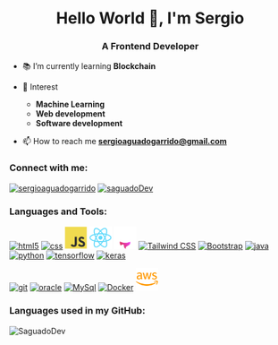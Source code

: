 <h1 align="center">Hello World 👋, I'm Sergio</h1>
<h3 align="center">A Frontend Developer</h3>

- 📚 I’m currently learning **Blockchain**

- 🧐 Interest
  - **Machine Learning**
  - **Web development**
  - **Software development**

- 📫 How to reach me **sergioaguadogarrido@gmail.com**

<h3 align="left">Connect with me:</h3>
<p align="left">
  <a href="https://www.linkedin.com/in/sergioaguadogarrido/" target="blank"><img align="center" src="https://www.vectorlogo.zone/logos/linkedin/linkedin-icon.svg" alt="sergioaguadogarrido" height="40" width="40" /></a>
  <a href="https://twitter.com/saguadoDev" target="blank"><img align="center" src="https://raw.githubusercontent.com/rahuldkjain/github-profile-readme-generator/master/src/images/icons/Social/twitter.svg" alt="saguadoDev" height="40" width="40" /></a>
  
  <h3 align="left">Languages and Tools:</h3>
  
  <p align="left">
    <a href="https://www.w3.org/" target="_blank" rel="noreferrer"><img src="https://www.vectorlogo.zone/logos/w3_html5/w3_html5-icon.svg" alt="html5" width="40" height="40"/></a>
    <a href="https://www.w3.org/" target="_blank" rel="noreferrer"><img src="https://www.vectorlogo.zone/logos/w3_css/w3_css-icon.svg" alt="css" width="40" height="40"/></a>
    <a href="https://developer.mozilla.org/en-US/docs/Web/JavaScript" target="_blank" rel="noreferrer"> <img src="https://raw.githubusercontent.com/devicons/devicon/master/icons/javascript/javascript-original.svg" alt="javascript" width="40" height="40"/></a>
    <a href="https://reactjs.org/" target="_blank" rel="noreferrer"><img src="https://raw.githubusercontent.com/devicons/devicon/master/icons/react/react-original.svg" alt="React" width="40" height="40"/></a>
    <a href="https://astro.build/" target="_blank" rel="noreferrer"><img src="https://raw.githubusercontent.com/bestofjs/bestofjs/012e0b1acb66024b07c16516d2bb8908127626ed/apps/bestofjs-nextjs/public/logos/astro.dark.svg" alt="Astro" width="40" height="40"/></a>
    <a href="https://tailwindcss.com/" target="_blank" rel="noreferrer"><img src="https://www.vectorlogo.zone/logos/tailwindcss/tailwindcss-icon.svg" alt="Tailwind CSS" width="40" height="40"/></a>
    <a href="https://getbootstrap.com/" target="_blank" rel="noreferrer"><img src="https://upload.vectorlogo.zone/logos/getbootstrap/images/987f8f6c-263a-47b1-a85d-853cfca215d9.svg" alt="Bootstrap" width="40" height="40"/></a>
    <a href="https://www.java.com/" target="_blank" rel="noreferrer"><img src="https://www.vectorlogo.zone/logos/java/java-icon.svg" alt="java" width="40" height="40"/></a>
    <a href="https://www.python.org/" target="_blank" rel="noreferrer"><img src="https://www.vectorlogo.zone/logos/python/python-icon.svg" alt="python" width="40" height="40"/></a>
    <a href="https://www.tensorflow.org/" target="_blank" rel="noreferrer"><img src="https://www.vectorlogo.zone/logos/tensorflow/tensorflow-icon.svg" alt="tensorflow" width="40" height="40"/></a>
    <a href="https://keras.io/" target="_blank" rel="noreferrer"><img src="https://raw.githubusercontent.com/valohai/ml-logos/d8dfb916e50a93a41f3b1ed2ca7bd3dbc77030a2/keras.svg" alt="keras" width="40" height="40"/></a>
  </p>
  <a href="https://git-scm.com/" target="_blank" rel="noreferrer"> <img src="https://www.vectorlogo.zone/logos/git-scm/git-scm-icon.svg" alt="git" width="40" height="40"/></a> 
  <a href="https://www.oracle.com/" target="_blank" rel="noreferrer"> <img src="https://www.vectorlogo.zone/logos/oracle/oracle-icon.svg" alt="oracle" width="40" height="40"/></a>
  <a href="https://www.mysql.com/" target="_blank" rel="noreferrer"> <img src="https://www.vectorlogo.zone/logos/mysql/mysql-icon.svg" alt="MySql" width="40" height="40"/></a>
  <a href="https://www.docker.com/" target="_blank" rel="noreferrer"> <img src="https://www.vectorlogo.zone/logos/docker/docker-tile.svg" alt="Docker" width="40" height="40"/></a>
  <a href="https://aws.amazon.com/" target="_blank" rel="noreferrer"> <img src="https://github.com/devicons/devicon/blob/master/icons/amazonwebservices/amazonwebservices-plain-wordmark.svg" alt="AWS" width="40" height="40"/></a>
</p>
<h3 align="left">Languages used in my GitHub:</h3>
<p><img align="center" src="https://github-readme-stats.vercel.app/api/top-langs?username=SaguadoDev&show_icons=true&locale=en&layout=compact&theme=radical" alt="SaguadoDev" /></p>

